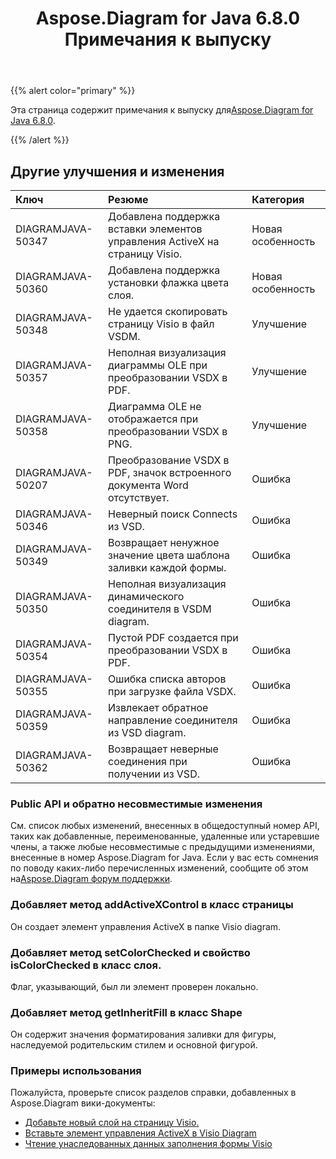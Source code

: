 ﻿---
title: Aspose.Diagram for Java 6.8.0 Примечания к выпуску
type: docs
weight: 40
url: /ru/java/aspose-diagram-for-java-6-8-0-release-notes/
---
{{% alert color="primary" %}} 

 Эта страница содержит примечания к выпуску для[Aspose.Diagram for Java 6.8.0](https://docs.aspose.com/diagram/java/aspose-diagram-for-java-6-8-0-release-notes/).

{{% /alert %}} 
## **Другие улучшения и изменения**

|**Ключ**|**Резюме**|**Категория**|
|:- |:- |:- |
|DIAGRAMJAVA-50347|Добавлена поддержка вставки элементов управления ActiveX на страницу Visio.|Новая особенность|
|DIAGRAMJAVA-50360|Добавлена поддержка установки флажка цвета слоя.|Новая особенность|
|DIAGRAMJAVA-50348|Не удается скопировать страницу Visio в файл VSDM.|Улучшение|
|DIAGRAMJAVA-50357|Неполная визуализация диаграммы OLE при преобразовании VSDX в PDF.|Улучшение|
|DIAGRAMJAVA-50358|Диаграмма OLE не отображается при преобразовании VSDX в PNG.|Улучшение|
|DIAGRAMJAVA-50207|Преобразование VSDX в PDF, значок встроенного документа Word отсутствует.|Ошибка|
|DIAGRAMJAVA-50346|Неверный поиск Connects из VSD.|Ошибка|
|DIAGRAMJAVA-50349|Возвращает ненужное значение цвета шаблона заливки каждой формы.|Ошибка|
|DIAGRAMJAVA-50350|Неполная визуализация динамического соединителя в VSDM diagram.|Ошибка|
|DIAGRAMJAVA-50354|Пустой PDF создается при преобразовании VSDX в PDF.|Ошибка|
|DIAGRAMJAVA-50355|Ошибка списка авторов при загрузке файла VSDX.|Ошибка|
|DIAGRAMJAVA-50359|Извлекает обратное направление соединителя из VSD diagram.|Ошибка|
|DIAGRAMJAVA-50362|Возвращает неверные соединения при получении из VSD.|Ошибка|
### **Public API и обратно несовместимые изменения**
См. список любых изменений, внесенных в общедоступный номер API, таких как добавленные, переименованные, удаленные или устаревшие члены, а также любые несовместимые с предыдущими изменениями, внесенные в номер Aspose.Diagram for Java. Если у вас есть сомнения по поводу каких-либо перечисленных изменений, сообщите об этом на[Aspose.Diagram форум поддержки](https://forum.aspose.com/c/diagram/17).
### **Добавляет метод addActiveXControl в класс страницы**
Он создает элемент управления ActiveX в папке Visio diagram.
### **Добавляет метод setColorChecked и свойство isColorChecked в класс слоя.**
Флаг, указывающий, был ли элемент проверен локально.
### **Добавляет метод getInheritFill в класс Shape**
Он содержит значения форматирования заливки для фигуры, наследуемой родительским стилем и основной фигурой.
### **Примеры использования**
Пожалуйста, проверьте список разделов справки, добавленных в Aspose.Diagram вики-документы:

- [Добавьте новый слой на страницу Visio.](/diagram/ru/java/working-with-layers/#add-a-layer-in-the-visio-pagesheet)
- [Вставьте элемент управления ActiveX в Visio Diagram](/diagram/ru/java/insert-an-activex-control-in-the-visio-diagram/)
- [Чтение унаследованных данных заполнения формы Visio](/diagram/ru/java/set-visio-shape-s-xform-line-and-fill-data/#retrieve-inherited-fill-data-of-a-visio-shape)
